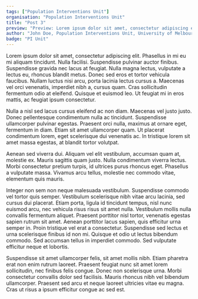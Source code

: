 ```yaml
---
tags: ["Population Interventions Unit"]
organisation: "Population Interventions Unit"
title: "Post 3"
preview: "Preview: Lorem ipsum dolor sit amet, consectetur adipiscing elit. Mauris quis purus vel arcu rhoncus vestibulum."
author: "John Doe, Population Interventions Unit, University of Melbourne"
badge: "PI Unit"
---
```


Lorem ipsum dolor sit amet, consectetur adipiscing elit. Phasellus in mi eu mi aliquam tincidunt. Nulla facilisi. Suspendisse pulvinar auctor finibus. Suspendisse gravida nec lacus at feugiat. Nulla magna lectus, vulputate a lectus eu, rhoncus blandit metus. Donec sed eros et tortor vehicula faucibus. Nullam luctus nisi arcu, porta lacinia lectus cursus a. Maecenas vel orci venenatis, imperdiet nibh a, cursus quam. Cras sollicitudin fermentum odio at eleifend. Quisque et euismod leo. Ut feugiat mi in eros mattis, ac feugiat ipsum consectetur.

Nulla a nisl sed lacus cursus eleifend ac non diam. Maecenas vel justo justo. Donec pellentesque condimentum nulla ac tincidunt. Suspendisse ullamcorper pulvinar egestas. Praesent orci nulla, maximus at ornare eget, fermentum in diam. Etiam sit amet ullamcorper quam. Ut placerat condimentum lorem, eget scelerisque dui venenatis ac. In tristique lorem sit amet massa egestas, at blandit tortor volutpat.

Aenean sed viverra dui. Aliquam vel elit vestibulum, accumsan quam at, molestie ex. Mauris sagittis quam justo. Nulla condimentum viverra lectus. Morbi consectetur pretium turpis, id ultrices purus rhoncus eget. Phasellus a vulputate massa. Vivamus arcu tellus, molestie nec commodo vitae, elementum quis mauris.

Integer non sem non neque malesuada vestibulum. Suspendisse commodo vel tortor quis semper. Vestibulum scelerisque nibh vitae arcu lacinia, sed cursus dui placerat. Etiam porta, ligula id tincidunt tempus, nisl nunc euismod arcu, nec vehicula risus risus sit amet nulla. Vestibulum mollis nulla convallis fermentum aliquet. Praesent porttitor nisl tortor, venenatis egestas sapien rutrum sit amet. Aenean porttitor lacus sapien, quis efficitur urna semper in. Proin tristique vel erat a consectetur. Suspendisse sed lectus et urna scelerisque finibus id non mi. Quisque et odio ut lectus bibendum commodo. Sed accumsan tellus in imperdiet commodo. Sed vulputate efficitur neque et lobortis.

Suspendisse sit amet ullamcorper felis, sit amet mollis nibh. Etiam pharetra erat non enim rutrum laoreet. Praesent feugiat nunc sit amet lorem sollicitudin, nec finibus felis congue. Donec non scelerisque urna. Morbi consectetur convallis dolor sed facilisis. Mauris rhoncus nibh vel bibendum ullamcorper. Praesent sed arcu et neque laoreet ultricies vitae eu magna. Cras ut risus a ipsum efficitur congue ac sed est.



